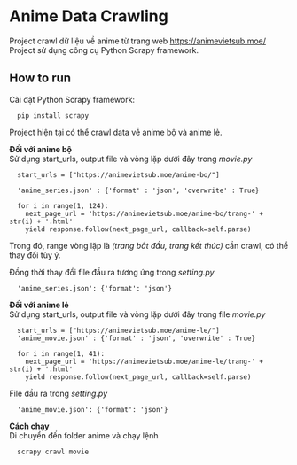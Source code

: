 # Anime Data Crawling

Project crawl dữ liệu về anime từ trang web https://animevietsub.moe/ <br>
Project sử dụng công cụ Python Scrapy framework.

## How to run

Cài đặt Python Scrapy framework: <br>
```
  pip install scrapy
```
Project hiện tại có thể crawl data về anime bộ và anime lẻ.

**Đối với anime bộ** <br>
Sử dụng start_urls, output file và vòng lặp dưới đây trong *movie.py* 
```
  start_urls = ["https://animevietsub.moe/anime-bo/"]

  'anime_series.json' : {'format' : 'json', 'overwrite' : True}

  for i in range(1, 124):
    next_page_url = 'https://animevietsub.moe/anime-bo/trang-' + str(i) + '.html'
    yield response.follow(next_page_url, callback=self.parse)
```
Trong đó, range vòng lặp là *(trang bắt đầu, trang kết thúc)* cần crawl, có thể thay đổi tùy ý. 

Đồng thời thay đổi file đầu ra tương ứng trong *setting.py*
```
  'anime_series.json': {'format': 'json'}
```

**Đối với anime lẻ** <br>
Sử dụng start_urls, output file và vòng lặp dưới đây trong file *movie.py* 
```
  start_urls = ["https://animevietsub.moe/anime-le/"]
  'anime_movie.json' : {'format' : 'json', 'overwrite' : True}

  for i in range(1, 41):
    next_page_url = 'https://animevietsub.moe/anime-le/trang-' + str(i) + '.html'
    yield response.follow(next_page_url, callback=self.parse)
```
File đầu ra trong *setting.py*
```
  'anime_movie.json': {'format': 'json'}
```
**Cách chạy** <br>
Di chuyển đến folder anime và chạy lệnh
```
  scrapy crawl movie
```
